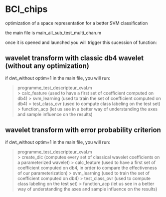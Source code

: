 BCI_chips
=========

optimization of a space representation for a better SVM classification

the main file is main_all_sub_test_multi_chan.m

once it is opened and launched you will trigger this sucession of function:

wavelet transform with classic db4 wavelet (without any optimization)
---------------------------------------------------------------------
if dwt_without optim=1 in the main file, you will run:

> programme_test_descripteur_xval.m  
                                     > calc_feature (used to have a first set of coefficient computed on db4)
                                     > svm_learning (used to train the set of coefficient computed on db4)
                                     > test_class_ovr (used to compute class labeling on the test set)
                                     > function_acp (let us see in a better way of understanding the axes and sample influence on the results)
                                     
                                     
                                     
                                     
                                     
wavelet transform with error probability criterion
--------------------------------------------------
if dwt_without optim=1 in the main file, you will run:                                    
                                     
> programme_test_descripteur_xval.m  
                                     > create_dic (computes every set of classical wavelet coefficients on a parameterized wavelet)
                                     > calc_feature (used to have a first set of coefficient computed on db4, in order to compare the effectiveness of our parameterization)
                                     > svm_learning (used to train the set of coefficient computed on db4)
                                     > test_class_ovr (used to compute class labeling on the test set)
                                     > function_acp (let us see in a better way of understanding the axes and sample influence on the results)
